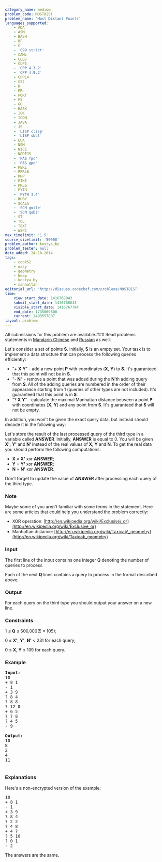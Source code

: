 ```yaml
---
category_name: medium
problem_code: MOSTDIST
problem_name: 'Most Distant Points'
languages_supported:
    - ADA
    - ASM
    - BASH
    - BF
    - C
    - 'C99 strict'
    - CAML
    - CLOJ
    - CLPS
    - 'CPP 4.3.2'
    - 'CPP 4.9.2'
    - CPP14
    - CS2
    - D
    - ERL
    - FORT
    - FS
    - GO
    - HASK
    - ICK
    - ICON
    - JAVA
    - JS
    - 'LISP clisp'
    - 'LISP sbcl'
    - LUA
    - NEM
    - NICE
    - NODEJS
    - 'PAS fpc'
    - 'PAS gpc'
    - PERL
    - PERL6
    - PHP
    - PIKE
    - PRLG
    - PYTH
    - 'PYTH 3.4'
    - RUBY
    - SCALA
    - 'SCM guile'
    - 'SCM qobi'
    - ST
    - TCL
    - TEXT
    - WSPC
max_timelimit: '1.5'
source_sizelimit: '50000'
problem_author: kostya_by
problem_tester: null
date_added: 24-10-2014
tags:
    - cook52
    - easy
    - geometry
    - heap
    - kostya_by
    - manhattan
editorial_url: 'http://discuss.codechef.com/problems/MOSTDIST'
time:
    view_start_date: 1416768043
    submit_start_date: 1416768043
    visible_start_date: 1416767794
    end_date: 1735669800
    current: 1493557807
layout: problem
---
```

All submissions for this problem are available.###  Read problems statements in [Mandarin Chinese](http://www.codechef.com/download/translated/COOK52/mandarin/MOSTDIST.pdf) and [Russian](http://www.codechef.com/download/translated/COOK52/russian/MOSTDIST.pdf) as well.

 Let's consider a set of points **S**. Initially, **S** is an empty set. Your task is to implement a data structure that can process the following queries efficiently:

- "+ **X** **Y**" - add a new point **P** with coordinates (**X**, **Y**) to **S**. It's guaranteed that this point will not be in **S**.
- "- **N**" - remove a point that was added during the **N**'th adding query from **S**. All of the adding queries are numbered in the order of their appearance starting from 1 (queries of other types are not included). It's guaranteed that this point is in **S**.
- "? **X** **Y**" - calculate the maximal Manhattan distance between a point **P** with coordinates (**X**, **Y**) and any point from **S**. It's guaranteed that **S** will not be empty.

 In addition, you won't be given the exact query data, but instead should decode it in the following way:

 Let's store the result of the last processed query of the third type in a variable called **ANSWER**. Initially, **ANSWER** is equal to 0. You will be given **X'**, **Y'** and **N'** instead of the real values of **X**, **Y** and **N**. To get the real data you should perform the following computations:

- **X** = **X'** xor **ANSWER**;
- **Y** = **Y'** xor **ANSWER**;
- **N** = **N'** xor **ANSWER**.

 Don't forget to update the value of **ANSWER** after processing each query of the third type.

### Note

 Maybe some of you aren't familiar with some terms in the statement. Here are some articles that could help you understand the problem correctly:

- XOR operation: [http://en.wikipedia.org/wiki/Exclusive\_or](http://en.wikipedia.org/wiki/Exclusive_or)
- Manhattan distance: [http://en.wikipedia.org/wiki/Taxicab\_geometry](http://en.wikipedia.org/wiki/Taxicab_geometry)

### Input

 The first line of the input contains one integer **Q** denoting the number of queries to process.

 Each of the next **Q** lines contains a query to process in the format described above.

### Output

 For each query on the third type you should output your answer on a new line.

### Constraints

1 ≤ **Q** ≤ 500,000(5 × 105);

0 ≤ **X'**, **Y'**, **N'** &lt; 231 for each query;

0 ≤ **X**, **Y** ≤ 109 for each query.

### Example

<pre><b>Input:</b>
10
+ 8 1
- 1
+ 3 9
? 8 4
? 8 8
? 12 0
+ 6 5
? 7 8
? 4 5
- 9

<b>Output:</b>
10
8
2
4
11

</pre>
### Explanations

Here's a non-encrypted version of the example:

<pre>
10
+ 8 1
- 1
+ 3 9
? 8 4
? 2 2
? 4 8
+ 4 7
? 5 10
? 0 1
- 2
</pre>
The answers are the same.
